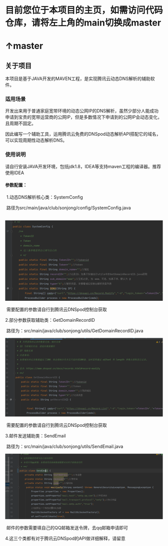 # 目前您位于本项目的主页，如需访问代码仓库，请将左上角的main切换成master
# ↑master
## 关于项目

本项目是基于JAVA开发的MAVEN工程，是实现腾讯云动态DNS解析的辅助软件。


### 适用场景

开发出来用于普通家庭宽带环境的动态公网IP的DNS解析，虽然少部分人能成功申请到宝贵的宽带运营商的公网IP，但是多数情况下申请到的公网IP会动态变化，且周期不固定。

因此编写一个辅助工具，运用腾讯云免费的DNSpod动态解析API搭配它的域名，可以实现周期性动态解析DNS。

### 使用说明

请自行安装JAVA开发环境，包括jdk1.8，IDEA等支持maven工程的编译器。推荐使用IDEA

#### 参数配置：

​	1.动态DNS解析核心类：SystemConfig

​		路径为src/main/java/club/sonjong/config/SystemConfig.java

​		![systemConfig](https://github.com/Gaylone/DDNS_for_TencentCloud/blob/main/ReadmeIMG/systemConfig.png)

​		需要配置的参数请自行到腾讯云DNSpod控制台获取

2.部分参数获取辅助类：GetDomainRecordID

​	路径为：src/main/java/club/sonjong/utils/GetDomainRecordID.java

![GetDomainRecordID](https://github.com/Gaylone/DDNS_for_TencentCloud/blob/main/ReadmeIMG/GetDomainRecordID.png)

​		需要配置的参数请自行到腾讯云DNSpod控制台获取

3.邮件发送辅助类：SendEmail

​	路径为：src/main/java/club/sonjong/utils/SendEmail.java

![SendEmail](https://github.com/Gaylone/DDNS_for_TencentCloud/blob/main/ReadmeIMG/SendEmail.png)

​		邮件的参数需要填自己的QQ邮箱发送令牌，去qq邮箱申请即可

4.这三个类都有对于腾讯云DNSpod的API做详细解释，请留意
